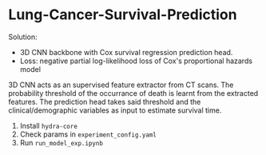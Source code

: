 # Lung-Cancer-Survival-Prediction

Solution:
- 3D CNN backbone with Cox survival regression prediction head.
- Loss: negative partial log-likelihood loss of Cox's proportional hazards model

3D CNN acts as an supervised feature extractor from CT scans. The probability threshold of the occurrance of death is learnt from the extracted features. The prediction head takes said threshold and the clinical/demographic variables as input to estimate survival time.

1. Install `hydra-core`
2. Check params in `experiment_config.yaml`
3. Run `run_model_exp.ipynb`